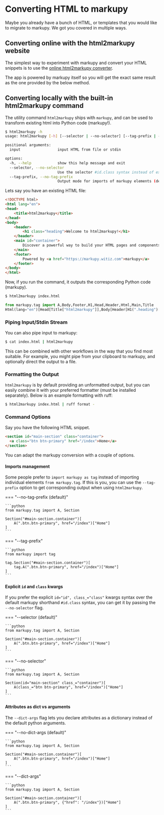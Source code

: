 # Converting HTML to markupy

Maybe you already have a bunch of HTML, or templates that you would like to migrate to markupy.
We got you covered in multiple ways.

## Converting online with the html2markupy website

The simplest way to experiment with markupy and convert your HTML snippets is to use the [online html2markupy converter](https://html2markupy.witiz.com).

The app is powered by markupy itself so you will get the exact same result as the one provided by the below method.

## Converting locally with the built-in html2markupy command


The utility command `html2markupy` ships with `markupy`, and can be used to transform existing html into Python code (markupy!).

```bash
$ html2markupy -h
usage: html2markupy [-h] [--selector | --no-selector] [--tag-prefix | --no-tag-prefix] [input]

positional arguments:
  input                 input HTML from file or stdin

options:
  -h, --help            show this help message and exit
  --selector, --no-selector
                        Use the selector #id.class syntax instead of explicit `id` and `class_` attributes (default: True)
  --tag-prefix, --no-tag-prefix
                        Output mode for imports of markupy elements (default: False)
```

Lets say you have an existing HTML file:

```html title="index.html"
<!DOCTYPE html>
<html lang="en">
<head>
    <title>html2markupy</title>
</head>
<body>
    <header>
        <h1 class="heading">Welcome to html2markupy!</h1>
    </header>
    <main id="container">
        Discover a powerful way to build your HTML pages and components in Python!
    </main>
    <footer>
        Powered by <a href="https://markupy.witiz.com">markupy</a>
    </footer>
</body>
</html>
```

Now, if you run the command, it outputs the corresponding Python code (markupy).

```bash
$ html2markupy index.html
```

```python
from markupy.tag import A,Body,Footer,H1,Head,Header,Html,Main,Title
Html(lang="en")[Head[Title["html2markupy"]],Body[Header[H1(".heading")["Welcome to html2markupy!"]],Main("#container")["Discover a powerful way to build your HTML pages and components in Python!"],Footer["Powered by",A(href="https://markupy.witiz.com")["markupy"]]]]
```

### Piping Input/Stdin Stream

You can also pipe input to markupy:

```bash
$ cat index.html | html2markupy
```

This can be combined with other workflows in the way that you find most suitable.
For example, you might pipe from your clipboard to markupy, and optionally direct the output to a file.


### Formatting the Output

`html2markupy` is by default providing an unformatted output, but you can easily combine it with your preferred formatter (must be installed separately). Below is an example formatting with ruff:

```bash
$ html2markupy index.html | ruff format - 
```

### Command Options

Say you have the following HTML snippet.

```html title="example.html"
<section id="main-section" class="container">
  <a class="btn btn-primary" href="/index">Home</a>
</section>
```

You can adapt the markupy conversion with a couple of options.

#### Imports management

Some people prefer to `import markupy as tag` instead of importing individual elements `from markupy.tag`.
If this is you, you can use the `--tag-prefix` option to get corresponding output when using `html2markupy`.


=== "--no-tag-prefix (default)"

    ```python
    from markupy.tag import A, Section

    Section("#main-section.container")[
        A(".btn.btn-primary", href="/index")["Home"]
    ]
    ```

=== "--tag-prefix"

    ```python
    from markupy import tag

    tag.Section("#main-section.container")[
        tag.A(".btn.btn-primary", href="/index")["Home"]
    ]
    ```


#### Explicit `id` and `class` kwargs

If you prefer the explicit `id="id", class_="class"` kwargs syntax over the default markupy shorthand `#id.class` syntax, you can get it by passing the `--no-selector` flag.

=== "--selector (default)"

    ```python
    from markupy.tag import A, Section

    Section("#main-section.container")[
        A(".btn.btn-primary", href="/index")["Home"]
    ]
    ```

=== "--no-selector"

    ```python
    from markupy.tag import A, Section

    Section(id="main-section" class_="container")[
        A(class_="btn btn-primary", href="/index")["Home"]
    ]
    ```

#### Attributes as dict vs arguments

The `--dict-args` flag lets you declare attributes as a dictionary instead of the default python arguments.

=== "--no-dict-args (default)"

    ```python
    from markupy.tag import A, Section

    Section("#main-section.container")[
        A(".btn.btn-primary", href="/index")["Home"]
    ]
    ```

=== "--dict-args"

    ```python
    from markupy.tag import A, Section

    Section("#main-section.container")[
        A(".btn.btn-primary", {"href": "/index"})["Home"]
    ]
    ```